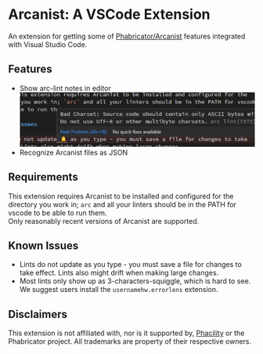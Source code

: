 # Arcanist: A VSCode Extension

An extension for getting some of [Phabricator/Arcanist](https://phacility.com/phabricator/)
features integrated with Visual Studio Code.


## Features

* Show arc-lint notes in editor
![arc lint](images/lint.png)
* Recognize Arcanist files as JSON

## Requirements

This extension requires Arcanist to be installed and configured for the
directory you work in; `arc` and all your linters should be in the PATH for vscode
to be able to run them. \
Only reasonably recent versions of Arcanist are supported.


## Known Issues

* Lints do not update as you type - you must save a file for changes to take
  effect. Lints also might drift when making large changes.
* Most lints only show up as 3-characters-squiggle, which is hard to see.\
  We suggest users install the `usernamehw.errorlens` extension.


## Disclaimers

This extension is not affiliated with, nor is it supported by,
[Phacility](https://phacility.com/) or the Phabricator project.
All trademarks are property of their respective owners.
